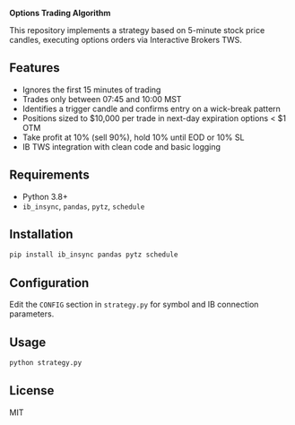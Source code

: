 
**Options Trading Algorithm**

This repository implements a strategy based on 5-minute stock price candles, executing options orders via Interactive Brokers TWS.

## Features
- Ignores the first 15 minutes of trading
- Trades only between 07:45 and 10:00 MST
- Identifies a trigger candle and confirms entry on a wick-break pattern
- Positions sized to \$10,000 per trade in next-day expiration options < \$1 OTM
- Take profit at 10% (sell 90%), hold 10% until EOD or 10% SL
- IB TWS integration with clean code and basic logging

## Requirements
- Python 3.8+
- `ib_insync`, `pandas`, `pytz`, `schedule`

## Installation
```bash
pip install ib_insync pandas pytz schedule
```

## Configuration
Edit the `CONFIG` section in `strategy.py` for symbol and IB connection parameters.

## Usage
```bash
python strategy.py
```

## License
MIT
``` 
